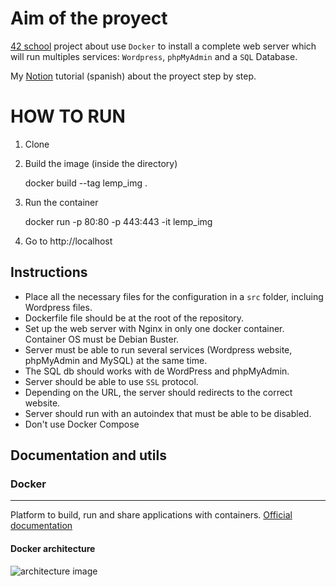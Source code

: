 # Aim of the proyect
[42 school][1] project about use `Docker` to install a complete web server which will run multiples services: `Wordpress`, `phpMyAdmin` and a `SQL` Database.

My [Notion][3] tutorial (spanish) about the proyect step by step.

# HOW TO RUN
1. Clone

2. Build the image (inside the directory)
    
    docker build --tag lemp_img .

3. Run the container
    
    docker run -p 80:80 -p 443:443 -it lemp_img

4. Go to http://localhost

## Instructions
- Place all the necessary files for the configuration in a `src` folder, incluing Wordpress files.
- Dockerfile file should be at the root of the repository.
- Set up the web server with Nginx in only one docker container. Container OS must be Debian Buster.
- Server must be able to run several services (Wordpress website, phpMyAdmin and MySQL) at the same time.
- The SQL db should works with de WordPress and phpMyAdmin.
- Server should be able to use `SSL` protocol.
- Depending on the URL, the server should redirects to the correct website.
- Server should run with an autoindex that must be able to be disabled.
- Don't use Docker Compose

## Documentation and utils
### **Docker**
---
Platform to build, run and share applications with containers. 
[Official documentation][2]
#### **Docker architecture**
![architecture image](https://www.imaginaformacion.com/wp-content/uploads/2018/11/img10-768x401.png)



[1]: https://www.42madrid.com/
[2]: https://docs.docker.com/
[3]: https://www.notion.so/gtalaverodev/LEMP-STACK-Wordpress-Debian-10-on-Docker-8461bcc407824e57994c92b2a148716d
